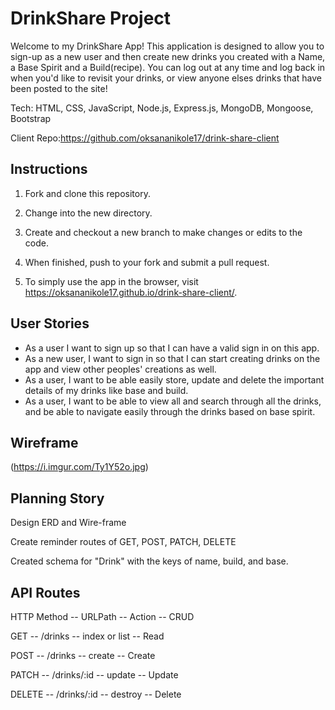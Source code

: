 
# DrinkShare Project

Welcome to my DrinkShare App! This application is designed to allow you to sign-up as a new user and then create new drinks you created with a Name, a Base Spirit and a Build(recipe). You can log out at any time and log back in when you'd like to revisit your drinks, or view anyone elses drinks that have been posted to the site!

Tech: HTML, CSS, JavaScript, Node.js,  Express.js, MongoDB, Mongoose, Bootstrap

Client Repo:https://github.com/oksananikole17/drink-share-client

## Instructions

1. Fork and clone this repository.

2. Change into the new directory.

3. Create and checkout a new branch to make changes or edits to the code.

4. When finished, push to your fork and submit a pull request.

5. To simply use the app in the browser, visit https://oksananikole17.github.io/drink-share-client/.
   
## User Stories

* As a user I want to sign up so that I can have a valid sign in on this app.
* As a new user, I want to sign in so that I can start creating drinks on the app and view other peoples' creations as well.
* As a user, I want to be able easily store, update and delete the important details of my drinks like base and build.
* As a user, I want to be able to view all and search through all the drinks, and be able to navigate easily through the drinks based on base spirit. 

## Wireframe

(https://i.imgur.com/Ty1Y52o.jpg)

## Planning Story

Design ERD and Wire-frame

Create reminder routes of GET, POST, PATCH, DELETE

Created schema for "Drink" with the keys of name, build, and base.

## API Routes
HTTP Method	 --    URLPath	   --    Action	 --     CRUD

GET	    --         /drinks	  --     index or list    --	   Read

POST	    --        /drinks	  --    create	     --      Create

PATCH	    --      /drinks/:id	   --    update	  --     Update

DELETE	 --       /drinks/:id	--   destroy	  --    Delete

